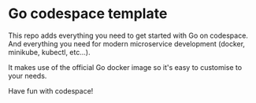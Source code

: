 # Go codespace template
This repo adds everything you need to get started with Go on codespace.
And everything you need for modern microservice development (docker, minikube, kubectl, etc...).

It makes use of the official Go docker image so it's easy to customise to your needs.


Have fun with codespace!